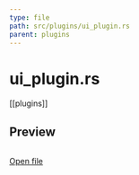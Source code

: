 ```yaml
---
type: file
path: src/plugins/ui_plugin.rs
parent: plugins
---
```


# ui_plugin.rs
[[plugins]]

## Preview
```rs

```

[Open file](src/plugins/ui_plugin.rs)
